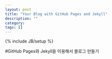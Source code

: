 ```yaml
---
layout: post
title: "Your Blog with GitHub Pages and Jekyll"
description: ""
category: 
tags: []
---
```

{% include JB/setup %}

#GitHub Pages와 Jekyll을 이용해서 블로그 만들기


